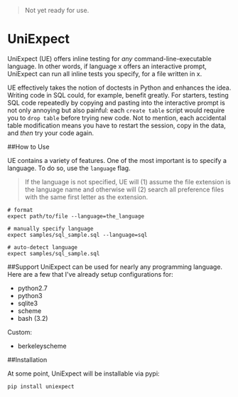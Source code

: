 > Not yet ready for use.

# UniExpect
UniExpect (UE) offers inline testing for *any* command-line-executable language.
In other words, if language x offers an interactive prompt, UniExpect can run
all inline tests you specify, for a file written in x.

UE effectively takes the notion of doctests in Python and enhances the
idea. Writing code in SQL could, for example, benefit greatly.
For starters, testing SQL code repeatedly by copying and pasting into the
interactive prompt is not only annoying but also painful: each `create table`
script would require you to `drop table` before trying new code. Not to mention,
each accidental table modification means you have to restart the session,
copy in the data, and *then* try your code again.

##How to Use

UE contains a variety of features. One of the most important is to
specify a language. To do so, use the `language` flag.

> If the language is not specified, UE will (1) assume the file extension is
the language name and otherwise will (2) search all preference files with the
same first letter as the extension.

```
# format
expect path/to/file --language=the_language

# manually specify language
expect samples/sql_sample.sql --language=sql

# auto-detect language
expect samples/sql_sample.sql
```

##Support
UniExpect can be used for nearly any programming language. Here are a few that
I've already setup configurations for:

- python2.7
- python3
- sqlite3
- scheme
- bash (3.2)

Custom:

- berkeleyscheme

##Installation

At some point, UniExpect will be installable via pypi:

```pip install uniexpect```
